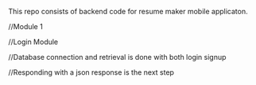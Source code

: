 This repo consists of backend code for resume maker mobile applicaton.

//Module 1

//Login Module

//Database connection and retrieval is done with both login signup

//Responding with a json response is the next step

